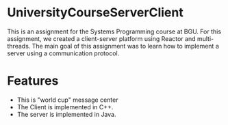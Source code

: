 # UniversityCourseServerClient
This is an assignment for the Systems Programming course at BGU.
For this assignment, we created a client-server platform using Reactor and multi-threads.
The main goal of this assignment was to learn how to implement a server using a communication protocol.

# Features
- This is "world cup" message center
- The Client is implemented in C++.
- The server is implemented in Java.
